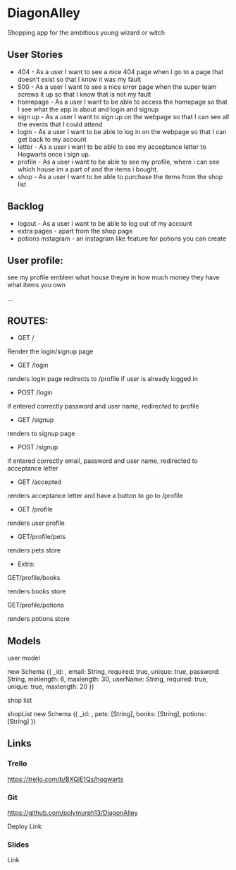 # DiagonAlley
Shopping app for the ambitious young wizard or witch

## User Stories
- 404 - As a user I want to see a nice 404 page when I go to a page that doesn’t exist so that I know it was my fault
- 500 - As a user I want to see a nice error page when the super team screws it up so that I know that is not my fault
- homepage - As a user I want to be able to access the homepage so that I see what the app is about and login and signup
- sign up - As a user I want to sign up on the webpage so that I can see all the events that I could attend
- login - As a user I want to be able to log in on the webpage so that I can get back to my account
- letter - As a user i want to be able to see my acceptance letter to Hogwarts once i sign up. 
- profile - As a user i want to be able to see my profile, where i can see which house im a part of and the items i bought. 
- shop - As a user I want to be able to purchase the items from the shop list

## Backlog
- logout - As a user i want to be able to log out of my account
- extra pages - apart from the shop page 
- potions instagram - an instagram like feature for potions you can create

## User profile:

see my profile
emblem what house theyre in
how much money they have 
what items you own


...
## ROUTES:
- GET /

Render the login/signup page 

- GET /login

renders login page
redirects to /profile if user is already logged in

- POST /login

if entered correctly password and user name, redirected to profile

- GET /signup

renders to signup page

- POST /signup

if entered correctly email, password and user name, redirected to acceptance letter

- GET /accepted

renders acceptance letter and have a button to go to /profile

- GET /profile

renders user profile

- GET/profile/pets

renders pets store

- Extra:

GET/profile/books

renders books store

GET/profile/potions

renders potions store

## Models
user model 

new Schema ({
_id: , 
email: String, required: true, unique: true,
password: String, minlength: 6, maxlength: 30,
userName: String, required: true, unique: true, maxlength: 20 
}) 

shop list

shopList new Schema ({
_id: , pets: [String], books: [String], potions: [String]
})
  
## Links
### Trello
https://trello.com/b/BXQiE1Qs/hogwarts

### Git

https://github.com/polymurph13/DiagonAlley

Deploy Link

### Slides

Link
